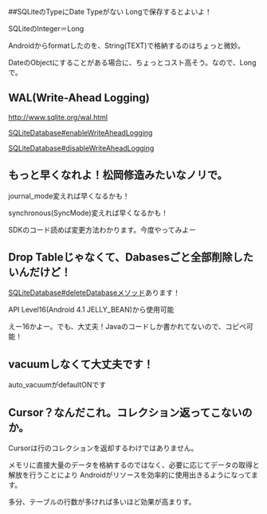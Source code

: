 ##SQLiteのTypeにDate Typeがない
Longで保存するとよいよ！

SQLiteのInteger＝Long

Androidからformatしたのを、String(TEXT)で格納するのはちょっと微妙。

DateのObjectにすることがある場合に、ちょっとコスト高そう。なので、Longで。   

## WAL(Write-Ahead Logging)

http://www.sqlite.org/wal.html

[SQLiteDatabase#enableWriteAheadLogging](http://developer.android.com/reference/android/database/sqlite/SQLiteDatabase.html#enableWriteAheadLogging())

[SQLiteDatabase#disableWriteAheadLogging](http://developer.android.com/reference/android/database/sqlite/SQLiteDatabase.html#disableWriteAheadLogging())

## もっと早くなれよ！松岡修造みたいなノリで。   

journal_mode変えれば早くなるかも！

synchronous(SyncMode)変えれば早くなるかも！

SDKのコード読めば変更方法わかります。今度やってみよー

## Drop Tableじゃなくて、Dabasesごと全部削除したいんだけど！

[SQLiteDatabase#deleteDatabaseメソッド](http://developer.android.com/reference/android/database/sqlite/SQLiteDatabase.html#deleteDatabase(java.io.File))あります！

API Level16(Android 4.1 JELLY_BEAN)から使用可能

えー16かよー。でも、大丈夫！Javaのコードしか書かれてないので、コピペ可能！

## vacuumしなくて大丈夫です！

auto_vacuumがdefaultONです

## Cursor？なんだこれ。コレクション返ってこないのか。

Cursorは行のコレクションを返却するわけではありません。

メモリに直接大量のデータを格納するのではなく、必要に応じてデータの取得と解放を行うことにより
Androidがリソースを効率的に使用出きるようになってます。

多分、テーブルの行数が多ければ多いほど効果が高まりす。